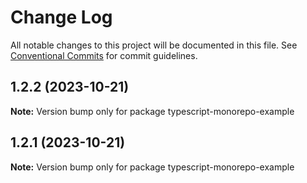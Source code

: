 # Change Log

All notable changes to this project will be documented in this file.
See [Conventional Commits](https://conventionalcommits.org) for commit guidelines.

## 1.2.2 (2023-10-21)

**Note:** Version bump only for package typescript-monorepo-example





## 1.2.1 (2023-10-21)

**Note:** Version bump only for package typescript-monorepo-example
